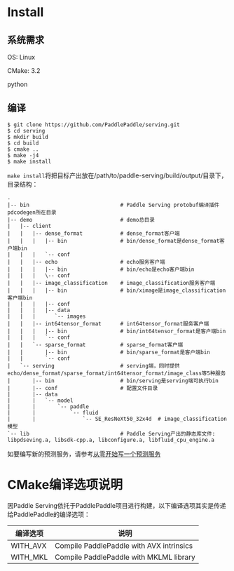 # Install

## 系统需求

OS: Linux

CMake: 3.2

python

## 编译
```shell
$ git clone https://github.com/PaddlePaddle/serving.git
$ cd serving
$ mkdir build
$ cd build
$ cmake ..
$ make -j4
$ make install
```

`make install`将把目标产出放在/path/to/paddle-serving/build/output/目录下，目录结构：

```
.
|-- bin                             # Paddle Serving protobuf编译插件pdcodegen所在目录
|-- demo                            # demo总目录
|   |-- client
|   |   |-- dense_format            # dense_format客户端
|   |   |   |-- bin                 # bin/dense_format是dense_format客户端bin
|   |   |   `-- conf
|   |   |-- echo                    # echo服务客户端
|   |   |   |-- bin                 # bin/echo是echo客户端bin
|   |   |   \-- conf
|   |   |-- image_classification    # image_classification服务客户端
|   |   |   |-- bin                 # bin/ximage是image_classification客户端bin
|   |   |   |-- conf
|   |   |   |-- data
|   |   |      `-- images
|   |   |-- int64tensor_format      # int64tensor_format服务客户端
|   |   |   |-- bin                 # bin/int64tensor_format是客户端bin
|   |   |   `-- conf
|   |   `-- sparse_format           # sparse_format客户端
|   |       |-- bin                 # bin/sparse_format是客户端bin
|   |       `-- conf
|   `-- serving                     # serving端，同时提供echo/dense_format/sparse_format/int64tensor_format/image_class等5种服务
|       |-- bin                     # bin/serving是serving端可执行bin
|       |-- conf                    # 配置文件目录
|       |-- data
|       |   `-- model
|       |       `-- paddle
|       |           `-- fluid
|       |               `-- SE_ResNeXt50_32x4d  # image_classification模型
`-- lib                             # Paddle Serving产出的静态库文件: libpdseving.a, libsdk-cpp.a, libconfigure.a, libfluid_cpu_engine.a
```

如要编写新的预测服务，请参考[从零开始写一个预测服务](CREATING.md)

# CMake编译选项说明

因Paddle Serving依托于PaddlePaddle项目进行构建，以下编译选项其实是传递给PaddlePaddle的编译选项：

| 编译选项 | 说明|
|----------|-----|
| WITH_AVX | Compile PaddlePaddle with AVX intrinsics |
| WITH_MKL | Compile PaddlePaddle with MKLML library |
